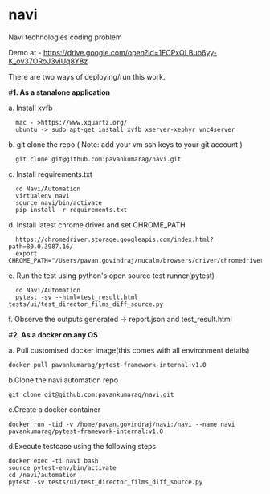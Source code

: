 # navi
Navi technologies coding problem

Demo at - https://drive.google.com/open?id=1FCPxOLBub6yy-K_ov37ORoJ3viUq8Y8z

There are two ways of deploying/run this work.

#**1. As a stanalone application**

  a. Install xvfb
  
      mac - >https://www.xquartz.org/
      ubuntu -> sudo apt-get install xvfb xserver-xephyr vnc4server
      
  b. git clone the repo ( Note: add your vm ssh keys to your git account )
  
      git clone git@github.com:pavankumarag/navi.git
      
  c. Install requirements.txt
  
      cd Navi/Automation
      virtualenv navi
      source navi/bin/activate
      pip install -r requirements.txt
      
   d. Install latest chrome driver and set CHROME_PATH
   
      https://chromedriver.storage.googleapis.com/index.html?path=80.0.3987.16/
      export CHROME_PATH="/Users/pavan.govindraj/nucalm/browsers/driver/chromedriver"
      
   e. Run the test using python's open source test runner(pytest)
   
      cd Navi/Automation
      pytest -sv --html=test_result.html tests/ui/test_director_films_diff_source.py
      
   f. Observe the outputs generated -> report.json and test_result.html
   
#**2. As a docker on any OS**

  a. Pull customised docker image(this comes with all environment details)
  
    docker pull pavankumarag/pytest-framework-internal:v1.0
    
  b.Clone the navi automation repo
  
    git clone git@github.com:pavankumarag/navi.git
    
  c.Create a docker container 
  
    docker run -tid -v /home/pavan.govindraj/navi:/navi --name navi pavankumarag/pytest-framework-internal:v1.0
    
  d.Execute testcase using the following steps
  
    docker exec -ti navi bash
    source pytest-env/bin/activate
    cd /navi/automation
    pytest -sv tests/ui/test_director_films_diff_source.py
  
